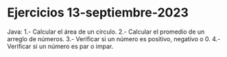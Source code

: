 # Ejercicios 13-septiembre-2023

Java: 
        1.- Calcular el área de un círculo.
        2.- Calcular el promedio de un arreglo de números.
        3.- Verificar si un número es positivo, negativo o 0.
        4.- Verificar si un número es par o impar.
